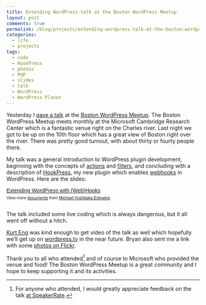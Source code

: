 ```yaml
---
title: Extending WordPress talk at the Boston WordPress Meetup
layout: post
comments: true
permalink: /blog/projects/extending-wordpress-talk-at-the-boston-wordpress-meetup/
categories:
  - life
  - projects
tags:
  - code
  - HookPress
  - photos
  - PHP
  - slides
  - talk
  - WordPress
  - WordPress Planet
---
```

Yesterday I [gave a talk][1] at the [Boston WordPress Meetup][2]. The Boston WordPress Meetup meets monthly at the Microsoft Cambridge Research Center which is a fantastic venue right on the Charles river. Last night we got to be up on the 10th floor which has a great view of Boston right over the river. There was pretty good turnout, with about thirty or fourty people there.

My talk was a general introduction to WordPress plugin development, beginning with the concepts of [actions][3] and [filters][4], and concluding with a description of [HookPress][5], my new plugin which enables [webhooks][6] in WordPress. Here are the slides:

<!--more-->

<div style="width:425px;text-align:left" id="__ss_2084487">
  <a style="font:14px Helvetica,Arial,Sans-serif;display:block;margin:12px 0 3px 0;text-decoration:underline;" href="http://www.slideshare.net/mitcho/extending-wordpress-with-webhooks" title="Extending WordPress with (Web)Hooks">Extending WordPress with (Web)Hooks</a><div style="font-size:11px;font-family:tahoma,arial;height:26px;padding-top:2px;">
    View more <a style="text-decoration:underline;" href="http://www.slideshare.net/">documents</a> from <a style="text-decoration:underline;" href="http://www.slideshare.net/mitcho">Michael Yoshitaka Erlewine</a>.
  </div>
</div>

The talk included some live coding which is always dangerous, but it all went off without a hitch.

[Kurt Eng][7] was kind enough to get video of the talk as well which hopefully we&#8217;ll get up on [wordpress.tv][8] in the near future. Bryan also sent me a link with some [photos on Flickr][9].

Thank you to all who attended[^1] and of course to Microsoft who provided the venue and food! The Boston WordPress Meetup is a great community and I hope to keep supporting it and its activities.

[^1]:    
    For anyone who attended, I would greatly appreciate feedback on the talk [at SpeakerRate][10].

 [1]: http://www.meetup.com/boston-wordpress-meetup/calendar/11378229/
 [2]: http://www.meetup.com/boston-wordpress-meetup/
 [3]: http://codex.wordpress.org/Plugin_API/Action_Reference
 [4]: http://codex.wordpress.org/Plugin_API/Filter_Reference
 [5]: http://mitcho.com/code/hookpress/
 [6]: http://webhooks.org
 [7]: http://twitter.com/kurteng
 [8]: http://wordpress.tv
 [9]: http://www.flickr.com/photos/76505157@N00/
 [10]: http://speakerrate.com/talks/1470-extending-wordpress-with-web-hooks